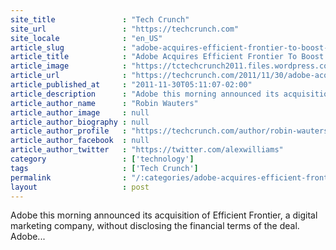 ```yaml
---
site_title               : "Tech Crunch"
site_url                 : "https://techcrunch.com"
site_locale              : "en_US"
article_slug             : "adobe-acquires-efficient-frontier-to-boost-its-digital-marketing-solutions"
article_title            : "Adobe Acquires Efficient Frontier To Boost Its Digital Marketing Solutions"
article_image            : "https://tctechcrunch2011.files.wordpress.com/2011/11/efficient.png?w=262&h=80&crop=1"
article_url              : "https://techcrunch.com/2011/11/30/adobe-acquires-efficient-frontier-to-boost-its-digital-marketing-solutions/"
article_published_at     : "2011-11-30T05:11:07-02:00"
article_description      : "Adobe this morning announced its acquisition of Efficient Frontier, a digital marketing company, without disclosing the financial terms of the deal. Adobe..."
article_author_name      : "Robin Wauters"
article_author_image     : null
article_author_biography : null
article_author_profile   : "https://techcrunch.com/author/robin-wauters/"
article_author_facebook  : null
article_author_twitter   : "https://twitter.com/alexwilliams"
category                 : ['technology']
tags                     : ['Tech Crunch']
permalink                : "/:categories/adobe-acquires-efficient-frontier-to-boost-its-digital-marketing-solutions/"
layout                   : post
---
```


Adobe this morning announced its acquisition of Efficient Frontier, a digital marketing company, without disclosing the financial terms of the deal. Adobe...
